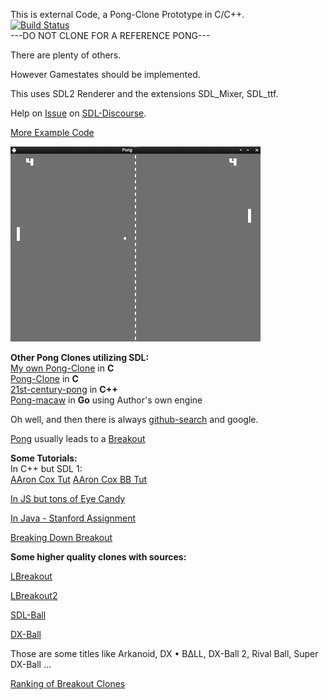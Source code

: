 This is external Code, a Pong-Clone Prototype in C/C++.  
[![Build Status](https://travis-ci.org/Acry/SDL2-pong_issue-01.svg?branch=master)](https://travis-ci.org/Acry/SDL2-pong_issue-01)  
---DO NOT CLONE FOR A REFERENCE PONG---

There are plenty of others.

However Gamestates should be implemented.

This uses SDL2 Renderer and the extensions
SDL_Mixer, SDL_ttf.

Help on [Issue](https://discourse.libsdl.org/t/need-help-with-menus-in-my-game/24238)
on [SDL-Discourse](https://discourse.libsdl.org).

[More Example Code](https://gist.github.com/Acry/baa861b8e370c6eddbb18519c487d9d8)  

![Screenshot](./screenshot.jpg)

**Other Pong Clones utilizing SDL:**  
[My own Pong-Clone](https://github.com/Acry/SDL2-Pong) in **C**  
[Pong-Clone](https://github.com/phao/pong) in **C**  
[21st-century-pong](https://github.com/chaficnajjar/21st-century-pong) in **C++**  
[Pong-macaw](https://github.com/tubelz/pong-macaw/) in **Go** using Author's own engine  

Oh well, and then there is always [github-search](https://github.com/search?q=pong+sdl&type=Repositories) and google.  

[Pong](https://en.wikipedia.org/wiki/Pong) usually leads to a [Breakout](https://en.wikipedia.org/wiki/Breakout_(video_game))

**Some Tutorials:**  
In C++ but SDL 1:  
[AAron Cox Tut](http://www.aaroncox.net/tutorials/arcade/PaddleBattle.html)
[AAron Cox BB Tut](http://www.aaroncox.net/tutorials/arcade/breakout.pdf)

[In JS but tons of Eye Candy](https://codeincomplete.com/posts/javascript-breakout/)

[In Java - Stanford Assignment](
https://web.stanford.edu/class/archive/cs/cs106a/cs106a.1178/assignments/breakout.html)  

[Breaking Down Breakout](http://www.gamasutra.com/view/feature/1630/breaking_down_breakout_system_and_.php?print=1)  

**Some higher quality clones with sources:**  

[LBreakout](http://lgames.sourceforge.net/LBreakout/)  

[LBreakout2](http://lgames.sourceforge.net/LBreakout2/)

[SDL-Ball](http://sdl-ball.sourceforge.net/)  

[DX-Ball](https://sourceforge.net/projects/dx-ball/)

Those are some titles like Arkanoid, DX • BΔLL, DX-Ball 2, Rival Ball, Super DX-Ball ...



[Ranking of Breakout Clones](https://www.ranker.com/list/the-best-breakout-clone-games-of-all-time/reference)